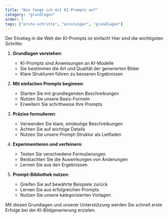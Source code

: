 ```yaml
---
title: "Wie fange ich mit KI-Prompts an?"
category: "grundlagen"
order: 1
tags: ["erste-schritte", "einsteiger", "grundlagen"]
---
```


Der Einstieg in die Welt der KI-Prompts ist einfach! Hier sind die wichtigsten Schritte:

1. **Grundlagen verstehen**:
   - KI-Prompts sind Anweisungen an KI-Modelle
   - Sie bestimmen die Art und Qualität der generierten Bilder
   - Klare Strukturen führen zu besseren Ergebnissen

2. **Mit einfachen Prompts beginnen**:
   - Starten Sie mit grundlegenden Beschreibungen
   - Nutzen Sie unsere Basis-Formeln
   - Erweitern Sie schrittweise Ihre Prompts

3. **Präzise formulieren**:
   - Verwenden Sie klare, eindeutige Beschreibungen
   - Achten Sie auf wichtige Details
   - Nutzen Sie unsere Prompt-Struktur als Leitfaden

4. **Experimentieren und verfeinern**:
   - Testen Sie verschiedene Formulierungen
   - Beobachten Sie die Auswirkungen von Änderungen
   - Lernen Sie aus den Ergebnissen

5. **Prompt-Bibliothek nutzen**:
   - Greifen Sie auf bewährte Beispiele zurück
   - Lernen Sie aus erfolgreichen Prompts
   - Nutzen Sie unsere kategorisierten Vorlagen

Mit diesen Grundlagen und unserer Unterstützung werden Sie schnell erste Erfolge bei der KI-Bildgenerierung erzielen.
